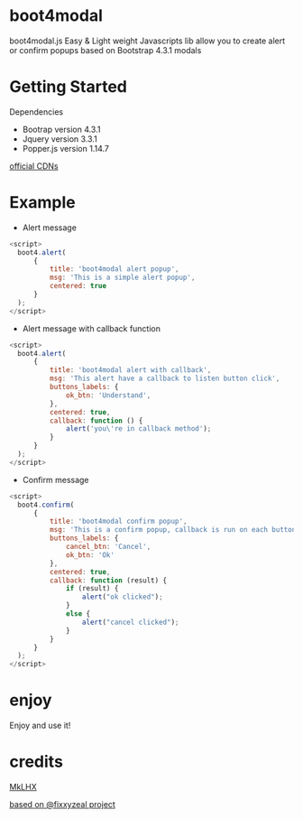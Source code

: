 # boot4modal
boot4modal.js Easy &amp; Light weight Javascripts lib allow you to create alert or confirm popups based on Bootstrap 4.3.1 modals

# Getting Started 

Dependencies

- Bootrap version 4.3.1
- Jquery version 3.3.1
- Popper.js version 1.14.7

[official CDNs](https://www.bootstrapcdn.com/)


# Example
  - Alert message
  ```javascript
<script>
    boot4.alert(
        {
            title: 'boot4modal alert popup',
            msg: 'This is a simple alert popup',
            centered: true
        }
    );
</script>
  ```
  - Alert message with callback function
  ```javascript
<script>
    boot4.alert(
        {
            title: 'boot4modal alert with callback',
            msg: 'This alert have a callback to listen button click',
            buttons_labels: {
                ok_btn: 'Understand',
            },
            centered: true,
            callback: function () {
                alert('you\'re in callback method');
            }
        }
    );
</script>
   ```
  - Confirm message
  ```javascript
  <script>
    boot4.confirm(
        {
            title: 'boot4modal confirm popup',
            msg: 'This is a confirm popup, callback is run on each buttons',
            buttons_labels: {
                cancel_btn: 'Cancel',
                ok_btn: 'Ok'
            },
            centered: true,
            callback: function (result) {
                if (result) {
                    alert("ok clicked");
                }
                else {
                    alert("cancel clicked");
                }
            }
        }
    );
  </script>
  ```

# enjoy
Enjoy and use it!

# credits
[MkLHX](https://github.com/MkLHX/boot4modal)

[based on @fixxyzeal project](https://github.com/fixxyzeal/boot4alert)
